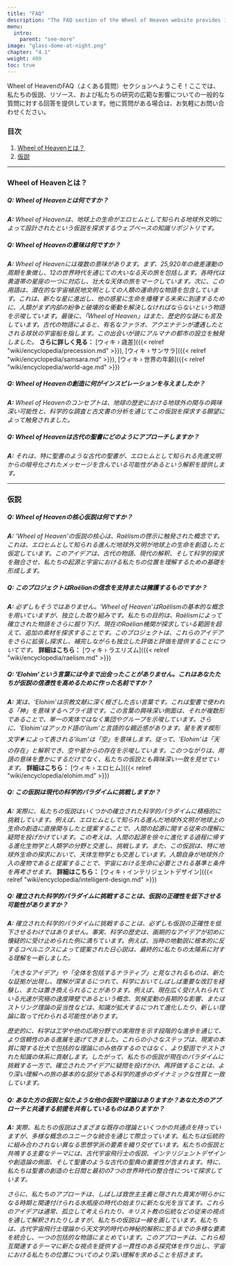 ```yaml
---
title: "FAQ"
description: "The FAQ section of the Wheel of Heaven website provides insights into the hypothesis that life on Earth was created by an extraterrestrial civilization known as the Elohim. It offers interpretations of ancient scriptures, particularly the Bible, as potential messages from these advanced beings. The content is inspired by Raëlian revelations and aims to merge ancient stories with modern scientific inquiry. This section serves as a resource for understanding the site's narrative and offers additional materials for further exploration​​​​​"
menu:
  intro:
    parent: "see-more"
image: "glass-dome-at-night.png"
chapter: "4.1"
weight: 409
toc: true
---
```


Wheel of HeavenのFAQ（よくある質問）セクションへようこそ！ここでは、私たちの仮説、リソース、および私たちの研究の広範な影響についての一般的な質問に対する回答を提供しています。他に質問がある場合は、お気軽にお問い合わせください。

### 目次
1. [Wheel of Heavenとは？](#wheel-of-heavenとは)
2. [仮説](#仮説)

---

### Wheel of Heavenとは？

##### Q: Wheel of Heavenとは何ですか？
_**A:** Wheel of Heavenは、地球上の生命がエロヒムとして知られる地球外文明によって設計されたという仮説を探求するウェブベースの知識リポジトリです。_

##### Q: Wheel of Heavenの意味は何ですか？
_**A:** Wheel of Heavenには複数の意味があります。まず、25,920年の歳差運動の周期を象徴し、12の世界時代を通じての大いなる天の旅を包括します。各時代は黄道帯の星座の一つに対応し、壮大な天体の旅をマークしています。次に、この用語は、潜在的な宇宙植民地文明としての人類の運命的な物語を包含しています。これは、新たな星に進出し、他の惑星に生命を播種する未来に到達するために、人類がまず内部の紛争と破壊的な衝動を解決しなければならないという物語を示唆しています。最後に、「Wheel of Heaven」はまた、歴史的な謎にも言及しています。古代の物語によると、有名なファラオ、アクエナテンが遭遇したとされる球状の宇宙船を指します。この出会いが彼にアルマナの都市の設立を触発しました。_ **さらに詳しく見る：**  [ウィキ › 歳差]({{< relref "wiki/encyclopedia/precession.md" >}}), [ウィキ › サンサラ]({{< relref "wiki/encyclopedia/samsara.md" >}}), [ウィキ › 世界の年齢]({{< relref "wiki/encyclopedia/world-age.md" >}})

##### Q: Wheel of Heavenの創造に何がインスピレーションを与えましたか？
_**A:** Wheel of Heavenのコンセプトは、地球の歴史における地球外の関与の興味深い可能性と、科学的な調査と古文書の分析を通じてこの仮説を探求する願望によって触発されました。_

##### Q: Wheel of Heavenは古代の聖書にどのようにアプローチしますか？
_**A:** それは、特に聖書のような古代の聖書が、エロヒムとして知られる先進文明からの暗号化されたメッセージを含んでいる可能性があるという解釈を提供します。_

---

### 仮説

##### Q: Wheel of Heavenの核心仮説は何ですか？
_**A:** 'Wheel of Heaven'の仮説の核心は、Raëlismの啓示に触発された概念です。これは、エロヒムとして知られる進んだ地球外文明が地球上の生命を創造したと仮定しています。このアイデアは、古代の物語、現代の解釈、そして科学的探求を融合させ、私たちの起源と宇宙における私たちの位置を理解するための基礎を形成します。_

##### Q: このプロジェクトはRaëlianの信念を支持または擁護するものですか？
_**A:** 必ずしもそうではありません。'Wheel of Heaven'はRaëlismの基本的な概念を用いていますが、独立した取り組みです。私たちの目的は、Raëlismによって確立された物語をさらに掘り下げ、現在のRaëlian機関が探求している範囲を超えて、追加の素材を探求することです。このプロジェクトは、これらのアイデアをさらに拡張し探求し、補完しながらも独立した評価と評価を提供することについてです。_ **詳細はこちら：** [ウィキ  › ラエリズム]({{< relref "wiki/encyclopedia/raelism.md" >}})

##### Q: 'Elohim'という言葉には今まで出会ったことがありません。これはあなたたちが仮説の信憑性を高めるために作った名前ですか？
_**A:** 実は、'Elohim'は宗教文献に深く根ざした古い言葉です。これは聖書で使われる「神」を意味するヘブライ語です。この言葉の興味深い側面は、それが複数形であることで、単一の実体ではなく集団やグループを示唆しています。さらに、'Elohim'はアッカド語の'ilum'と言語的な親近感があります。星を表す楔形文字𒀭によって表される'ilum'は「空」を意味します。従って、'Elohim'は「天の存在」と解釈でき、空や星からの存在を示唆しています。このつながりは、用語の意味を豊かにするだけでなく、私たちの仮説とも興味深い一致を見せています。_ **詳細はこちら：** [ウィキ › エロヒム]({{< relref "wiki/encyclopedia/elohim.md" >}})

##### Q: この仮説は現代の科学的パラダイムに挑戦しますか？
_**A:** 実際に、私たちの仮説はいくつかの確立された科学的パラダイムに積極的に挑戦しています。例えば、エロヒムとして知られる進んだ地球外文明が地球上の生命の創造に直接関与したと提案することで、人間の起源に関する従来の理解に疑問を投げかけています。この考えは、人間の起源を徐々に進化する過程に帰する進化生物学と人類学の分野と交差し、挑戦します。また、この仮説は、特に地球外生命の探求において、天体生物学とも交差しています。人類自身が地球外介入の産物であると提案することで、宇宙における生命に必要とされる基準と条件を再考させます。_ **詳細はこちら：** [ウィキ › インテリジェントデザイン]({{< relref "wiki/encyclopedia/intelligent-design.md" >}})

##### Q: 確立された科学的パラダイムに挑戦することは、仮説の正確性を低下させる可能性がありますか？
_**A:** 確立された科学的パラダイムに挑戦することは、必ずしも仮説の正確性を低下させるわけではありません。事実、科学の歴史は、画期的なアイデアが初めに懐疑的に受け止められた例に満ちています。例えば、当時の地動説に根本的に反するコペルニクスによって提案された日心説は、最終的に私たちの太陽系に対する理解を一新しました。_

_「大きなアイデア」や「全体を包括するナラティブ」と見なされるものは、新たな証拠が出現し、理解が深まるにつれて、科学においてしばしば重要な改訂を経験し、または置き換えられることがあります。例えば、現在広く受け入れられている光速が究極の速度障壁であるという概念、気候変動の長期的な影響、またはストリング理論の妥当性などは、知識が拡大するにつれて進化したり、新しい理論に取って代わられる可能性があります。_

_歴史的に、科学は工学や他の応用分野での実用性を示す段階的な進歩を通じて、より信頼性のある進展を遂げてきました。これらの小さなステップは、現実の本質に関する壮大で包括的な理論にのみ依存するのではなく、より堅固でテストされた知識の体系に貢献します。したがって、私たちの仮説が現在のパラダイムに挑戦する一方で、確立されたアイデアに疑問を投げかけ、再評価することは、より深い理解への旅の基本的な部分である科学的進歩のダイナミックな性質と一致しています。_

##### Q: あなた方の仮説と似たような他の仮説や理論はありますか？あなた方のアプローチと共通する前提を共有しているものはありますか？
_**A:** 実際、私たちの仮説はさまざまな既存の理論といくつかの共通点を持っていますが、多様な概念のユニークな統合を通じて際立っています。私たちは伝統的に組み合わされない異なる思想学派の要素を織り交ぜています。私たちの仮説と共鳴する主要なテーマには、古代宇宙飛行士の仮説、インテリジェントデザインや創造論の側面、そして聖書のような古代の聖典の重要性が含まれます。特に、私たちは聖書の創造の七日間と最初の7つの世界時代の整合性について探求しています。_

_さらに、私たちのアプローチは、しばしば救世主主義と隠された真実が明らかになる時期と関連付けられる水瓶座の時代の始まりに新たな光を当てます。これらのアイデアは通常、孤立して考えられたり、キリスト教の伝統などの従来の視点を通して解釈されたりしますが、私たちの仮説は一線を画しています。私たちは、古代宇宙飛行士理論から天文学的時代の神秘的解釈に至るまでの多様な要素を統合し、一つの包括的な物語にまとめています。このアプローチは、これら相互関連するテーマに新たな視点を提供する一貫性のある探究体を作り出し、宇宙における私たちの位置についてのより深い理解を求めることを招きます。_
